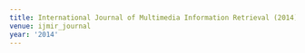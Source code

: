 ```yaml
---
title: International Journal of Multimedia Information Retrieval (2014)
venue: ijmir_journal
year: '2014'
---
```


